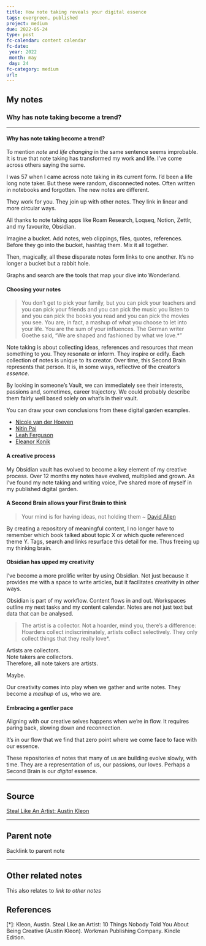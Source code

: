 ```yaml
---
title: How note taking reveals your digital essence
tags: evergreen, published
project: medium
due: 2022-05-24
type: post
fc-calendar: content calendar
fc-date:
 year: 2022
 month: may
 day: 24
fc-category: medium
url: 
---
```


## My notes

### Why has note taking become a trend?

---

#### Why has note taking become a trend?

To mention _note_ and _life changing_ in the same sentence seems improbable. It is true that note taking has transformed my work and life. I’ve come across others saying the same.

I was 57 when I came across note taking in its current form. I’d been a life long note taker. But these were random, disconnected notes. Often written in notebooks and forgotten. The new notes are different.

They work for you. They join up with other notes. They link in linear and more circular ways.

All thanks to note taking apps like Roam Research, Loqseq, Notion, Zettlr, and my favourite, Obsidian.

Imagine a bucket. Add notes, web clippings, files, quotes, references. Before they go into the bucket, hashtag them. Mix it all together.

Then, magically, all these disparate notes form links to one another. It’s no longer a bucket but a rabbit hole.

Graphs and search are the tools that map your dive into Wonderland.

#### Choosing your notes

> You don’t get to pick your family, but you can pick your teachers and you can pick your friends and you can pick the music you listen to and you can pick the books you read and you can pick the movies you see. You are, in fact, a mashup of what you choose to let into your life. You are the sum of your influences. The German writer Goethe said, “We are shaped and fashioned by what we love.*”

Note taking is about collecting ideas, references and resources that mean something to you. They resonate or inform. They inspire or edify. Each collection of notes is unique to its creator. Over time, this Second Brain represents that person. It is, in some ways, reflective of the creator’s _essence_.

By looking in someone’s Vault, we can immediately see their interests, passions and, sometimes, career trajectory. We could probably describe them fairly well based solely on what’s in their vault.

You can draw your own conclusions from these digital garden examples.

-   [Nicole van der Hoeven](https://notes.nicolevanderhoeven.com/Fork+My+Brain)
-   [Nitin Pai](https://notes.nitinpai.in/Start+Here)
-   [Leah Ferguson](https://notes.leahferguson.com/Home)
-   [Eleanor Konik](https://publish.obsidian.md/eleanorkonik/00+Meta/03+Guidance/Welcome)

#### A creative process

My Obsidian vault has evolved to become a key element of my creative process. Over 12 months my notes have evolved, multiplied and grown. As I’ve found my note taking and writing voice, I’ve shared more of myself in my published digital garden.

#### A Second Brain allows your First Brain to think

> Your mind is for having ideas, not holding them ~ [David Allen](https://gettingthingsdone.com/)

By creating a repository of meaningful content, I no longer have to remember which book talked about topic X or which quote referenced theme Y. Tags, search and links resurface this detail for me. Thus freeing up my thinking brain.

#### Obsidian has upped my creativity

I’ve become a more prolific writer by using Obsidian. Not just because it provides me with a space to write articles, but it facilitates creativity in other ways.

Obsidian is part of my workflow. Content flows in and out. Workspaces outline my next tasks and my content calendar. Notes are not just text but data that can be analysed.

> The artist is a collector. Not a hoarder, mind you, there’s a difference: Hoarders collect indiscriminately, artists collect selectively. They only collect things that they really love*.

Artists are collectors.  
Note takers are collectors.  
Therefore, all note takers are artists.

Maybe.

Our creativity comes into play when we gather and write notes. They become a _mashup_ of us, who we are.

#### Embracing a gentler pace

Aligning with our creative selves happens when we’re in flow. It requires paring back, slowing down and reconnection.

It’s in our flow that we find that zero point where we come face to face with our essence.

These repositories of notes that many of us are building evolve slowly, with time. They are a representation of us, our passions, our loves. Perhaps a Second Brain is our _digital_ essence.

---

## Source

[Steal Like An Artist: Austin Kleon](https://amzn.to/3MRXwA7)

---

## Parent note

Backlink to parent note

---

## Other related notes

This also relates to *link to other notes*

## References

[*]: Kleon, Austin. Steal Like an Artist: 10 Things Nobody Told You About Being Creative (Austin Kleon). Workman Publishing Company. Kindle Edition.